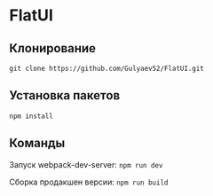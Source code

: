 # FlatUI

## Клонирование
`git clone https://github.com/Gulyaev52/FlatUI.git`

## Установка пакетов
`npm install`

## Команды
Запуск webpack-dev-server: `npm run dev`

Сборка продакшен версии: `npm run build`